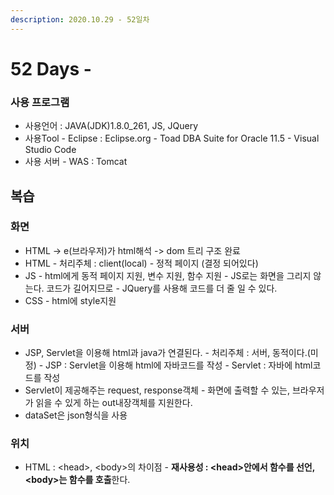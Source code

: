```yaml
---
description: 2020.10.29 - 52일차
---
```


# 52 Days -

### 사용 프로그램

* 사용언어 : JAVA\(JDK\)1.8.0\_261, JS, JQuery
* 사용Tool  - Eclipse : Eclipse.org - Toad DBA Suite for Oracle 11.5 - Visual Studio Code
* 사용 서버 - WAS : Tomcat

## 복습

### 화면

* HTML -&gt; e\(브라우저\)가 html해석 -&gt; dom 트리 구조 완료
* HTML - 처리주체 : client\(local\) - 정적 페이지 \(결정 되어있다\)
* JS -  html에게 동적 페이지 지원, 변수 지원, 함수 지원 - JS로는 화면을 그리지 않는다. 코드가 길어지므로 - JQuery를 사용해 코드를 더 줄 일 수 있다.
* CSS - html에 style지원

### 서버

* JSP, Servlet을 이용해 html과 java가 연결된다. - 처리주체 : 서버, 동적이다.\(미정\) - JSP : Servlet을 이용해 html에 자바코드를 작성 - Servlet : 자바에 html코드를 작성
* Servlet이 제공해주는 request, response객체 - 화면에 출력할 수 있는, 브라우저가 읽을 수 있게 하는 out내장객체를 지원한다.
* dataSet은 json형식을 사용

### 위치

* HTML : &lt;head&gt;, &lt;body&gt;의 차이점 - **재사용성 : &lt;head&gt;안에서 함수를 선언, &lt;body&gt;는 함수를 호출**한다.

